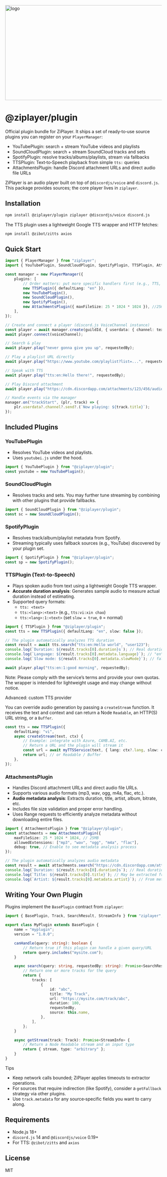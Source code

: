 <img width="1175" height="305" alt="logo" src="https://raw.githubusercontent.com/ZiProject/ZiPlayer/refs/heads/main/publish/logo.png" />

# @ziplayer/plugin

Official plugin bundle for ZiPlayer. It ships a set of ready‑to‑use source plugins you can register on your `PlayerManager`:

- YouTubePlugin: search + stream YouTube videos and playlists
- SoundCloudPlugin: search + stream SoundCloud tracks and sets
- SpotifyPlugin: resolve tracks/albums/playlists, stream via fallbacks
- TTSPlugin: Text‑to‑Speech playback from simple `tts:` queries
- AttachmentsPlugin: handle Discord attachment URLs and direct audio file URLs

ZiPlayer is an audio player built on top of `@discordjs/voice` and `discord.js`. This package provides sources; the core player
lives in `ziplayer`.

## Installation

```bash
npm install @ziplayer/plugin ziplayer @discordjs/voice discord.js
```

The TTS plugin uses a lightweight Google TTS wrapper and HTTP fetches:

```bash
npm install @zibot/zitts axios
```

## Quick Start

```ts
import { PlayerManager } from "ziplayer";
import { YouTubePlugin, SoundCloudPlugin, SpotifyPlugin, TTSPlugin, AttachmentsPlugin } from "@ziplayer/plugin";

const manager = new PlayerManager({
	plugins: [
		// Order matters: put more specific handlers first (e.g., TTS, Attachments)
		new TTSPlugin({ defaultLang: "en" }),
		new YouTubePlugin(),
		new SoundCloudPlugin(),
		new SpotifyPlugin(),
		new AttachmentsPlugin({ maxFileSize: 25 * 1024 * 1024 }), //25mb
	],
});

// Create and connect a player (discord.js VoiceChannel instance)
const player = await manager.create(guildId, { userdata: { channel: textChannel } });
await player.connect(voiceChannel);

// Search & play
await player.play("never gonna give you up", requestedBy);

// Play a playlist URL directly
await player.play("https://www.youtube.com/playlist?list=...", requestedBy);

// Speak with TTS
await player.play("tts:en:Hello there!", requestedBy);

// Play Discord attachment
await player.play("https://cdn.discordapp.com/attachments/123/456/audio.mp3", requestedBy);

// Handle events via the manager
manager.on("trackStart", (plr, track) => {
	plr.userdata?.channel?.send?.(`Now playing: ${track.title}`);
});
```

## Included Plugins

### YouTubePlugin

- Resolves YouTube videos and playlists.
- Uses `youtubei.js` under the hood.

```ts
import { YouTubePlugin } from "@ziplayer/plugin";
const youtube = new YouTubePlugin();
```

### SoundCloudPlugin

- Resolves tracks and sets. You may further tune streaming by combining with other plugins that provide fallbacks.

```ts
import { SoundCloudPlugin } from "@ziplayer/plugin";
const sc = new SoundCloudPlugin();
```

### SpotifyPlugin

- Resolves track/album/playlist metadata from Spotify.
- Streaming typically uses fallback sources (e.g., YouTube) discovered by your plugin set.

```ts
import { SpotifyPlugin } from "@ziplayer/plugin";
const sp = new SpotifyPlugin();
```

### TTSPlugin (Text‑to‑Speech)

- Plays spoken audio from text using a lightweight Google TTS wrapper.
- **Accurate duration analysis**: Generates sample audio to measure actual duration instead of estimating.
- Supported query formats:
  - `tts: <text>`
  - `tts:<lang>:<text>` (e.g., `tts:vi:xin chao`)
  - `tts:<lang>:1:<text>` (set `slow = true`, `0` = normal)

```ts
import { TTSPlugin } from "@ziplayer/plugin";
const tts = new TTSPlugin({ defaultLang: "en", slow: false });

// The plugin automatically analyzes TTS duration
const result = await tts.search("tts:en:Hello world", "user123");
console.log(`Duration: ${result.tracks[0].duration}s`); // Real duration from audio analysis
console.log(`Language: ${result.tracks[0].metadata.language}`); // "en"
console.log(`Slow mode: ${result.tracks[0].metadata.slowMode}`); // false

await player.play("tts:en:1:good morning", requestedBy);
```

Note: Please comply with the service’s terms and provide your own quotas. The wrapper is intended for lightweight usage and may
change without notice.

Advanced: custom TTS provider

You can override audio generation by passing a `createStream` function. It receives the text and context and can return a Node
`Readable`, an HTTP(S) URL string, or a `Buffer`.

```ts
const tts = new TTSPlugin({
	defaultLang: "vi",
	async createStream(text, ctx) {
		// Example: integrate with Azure, CAMB.AI, etc.
		// Return a URL and the plugin will stream it
		const url = await myTTSService(text, { lang: ctx?.lang, slow: ctx?.slow });
		return url; // or Readable / Buffer
	},
});
```

### AttachmentsPlugin

- Handles Discord attachment URLs and direct audio file URLs.
- Supports various audio formats (mp3, wav, ogg, m4a, flac, etc.).
- **Audio metadata analysis**: Extracts duration, title, artist, album, bitrate, etc.
- Includes file size validation and proper error handling.
- Uses Range requests to efficiently analyze metadata without downloading entire files.

```ts
import { AttachmentsPlugin } from "@ziplayer/plugin";
const attachments = new AttachmentsPlugin({
	maxFileSize: 25 * 1024 * 1024, // 25MB
	allowedExtensions: ["mp3", "wav", "ogg", "m4a", "flac"],
	debug: true, // Enable to see metadata analysis process
});

// The plugin automatically analyzes audio metadata
const result = await attachments.search("https://cdn.discordapp.com/attachments/123/456/song.mp3", "user123");
console.log(`Duration: ${result.tracks[0].duration}s`); // Real duration from metadata
console.log(`Title: ${result.tracks[0].title}`); // May be extracted from metadata
console.log(`Artist: ${result.tracks[0].metadata.artist}`); // From metadata
```

## Writing Your Own Plugin

Plugins implement the `BasePlugin` contract from `ziplayer`:

```ts
import { BasePlugin, Track, SearchResult, StreamInfo } from "ziplayer";

export class MyPlugin extends BasePlugin {
	name = "myplugin";
	version = "1.0.0";

	canHandle(query: string): boolean {
		// Return true if this plugin can handle a given query/URL
		return query.includes("mysite.com");
	}

	async search(query: string, requestedBy: string): Promise<SearchResult> {
		// Return one or more tracks for the query
		return {
			tracks: [
				{
					id: "abc",
					title: "My Track",
					url: "https://mysite.com/track/abc",
					duration: 180,
					requestedBy,
					source: this.name,
				},
			],
		};
	}

	async getStream(track: Track): Promise<StreamInfo> {
		// Return a Node Readable stream and an input type
		return { stream, type: "arbitrary" };
	}
}
```

Tips

- Keep network calls bounded; ZiPlayer applies timeouts to extractor operations.
- For sources that require indirection (like Spotify), consider a `getFallback` strategy via other plugins.
- Use `track.metadata` for any source‑specific fields you want to carry along.

## Requirements

- Node.js 18+
- `discord.js` 14 and `@discordjs/voice` 0.19+
- For TTS: `@zibot/zitts` and `axios`

## License

MIT
